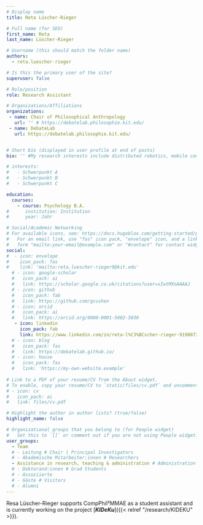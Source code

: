 ```yaml
---
# Display name
title: Reta Lüscher-Rieger

# Full name (for SEO)
first_name: Reta
last_name: Lüscher-Rieger

# Username (this should match the folder name)
authors:
  - reta.luescher-rieger

# Is this the primary user of the site?
superuser: false

# Role/position
role: Research Assistant

# Organizations/Affiliations
organizations:
 - name: Chair of Philosophical Anthropology
   url: '' # https://debatelab.philosophie.kit.edu/
 - name: DebateLab
   url: https://debatelab.philosophie.kit.edu/


# Short bio (displayed in user profile at end of posts)
bio: '' #My research interests include distributed robotics, mobile computing and programmable matter.

# interests:
#   - Schwerpunkt A
#   - Schwerpunkt B
#   - Schwerpunkt C

education:
  courses:
    - course: Psychology B.A.
#      institution: Institution
#      year: Jahr

# Social/Academic Networking
# For available icons, see: https://docs.hugoblox.com/getting-started/page-builder/#icons
#   For an email link, use "fas" icon pack, "envelope" icon, and a link in the
#   form "mailto:your-email@example.com" or "#contact" for contact widget.
social:
#  - icon: envelope
#    icon_pack: fas
#    link: 'mailto:reta.luescher-rieger9@kit.edu'
  # - icon: google-scholar
  #   icon_pack: ai
  #   link: https://scholar.google.co.uk/citations?user=sIwtMXoAAAAJ
  # - icon: github
  #   icon_pack: fab
  #   link: https://github.com/gcushen
  # - icon: orcid
  #   icon_pack: ai
  #   link: https://orcid.org/0000-0001-5802-5030
   - icon: linkedin
     icon_pack: fab
     link: https://www.linkedin.com/in/reta-l%C3%BCscher-rieger-9198872bb/
  # - icon: blog
  #   icon_pack: fas
  #   link: https://debatelab.github.io/    
  # - icon: house
  #   icon_pack: fas
  #   link: 'https://my-own-website.example'
  
# Link to a PDF of your resume/CV from the About widget.
# To enable, copy your resume/CV to `static/files/cv.pdf` and uncomment the lines below.
# - icon: cv
#   icon_pack: ai
#   link: files/cv.pdf

# Highlight the author in author lists? (true/false)
highlight_name: false

# Organizational groups that you belong to (for People widget)
#   Set this to `[]` or comment out if you are not using People widget.
user_groups:
  - Team
  # - Leitung # Chair | Principal Investigators
  # - Akademische Mitarbeiter:innen # Researchers
  - Assistance in research, teaching & administration # Administration
  # - Doktorand:innen # Grad Students
  # - Assoziierte 
  # - Gäste # Visitors
  # - Alumni
---
```


Resa Lüscher-Rieger supports CompPhil²MMAE as a student assistant and is currently working on the project [**_KIDeKu_**]({{< relref "/research/KIDEKU" >}}).
